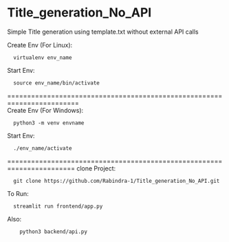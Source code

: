 # Title_generation_No_API
Simple Title generation using template.txt without external API calls 

Create Env (For Linux):

      virtualenv env_name
            
Start Env:

      source env_name/bin/activate
========================================================================   
Create Env (For Windows):
      
      python3 -m venv envname
          
Start Env:

      ./env_name/activate
=======================================================================
clone Project:

      git clone https://github.com/Rabindra-1/Title_generation_No_API.git

To Run:
         
      streamlit run frontend/app.py
Also:

        python3 backend/api.py
